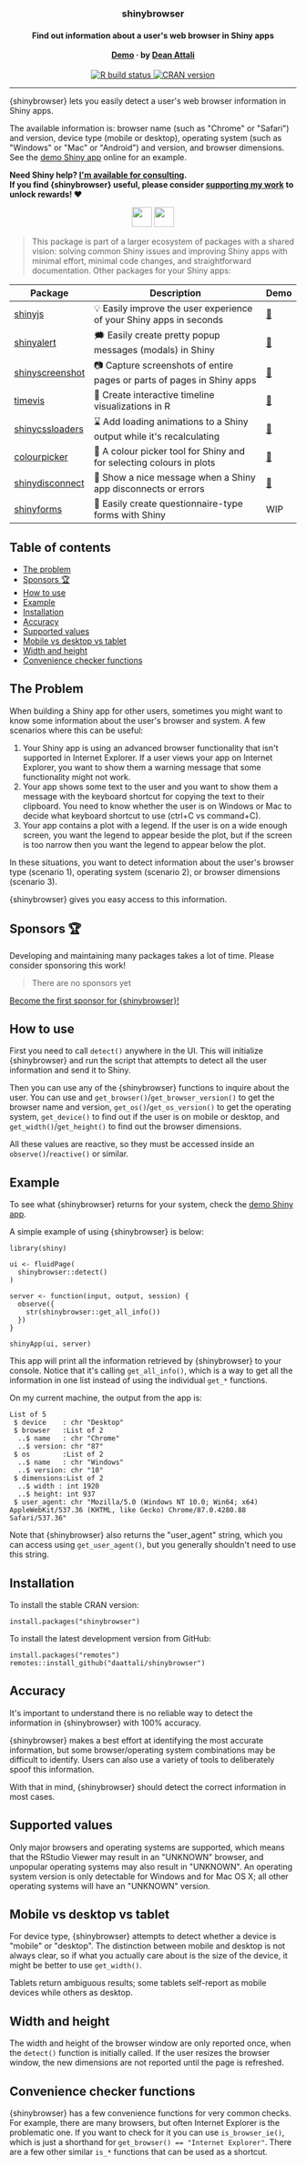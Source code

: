 <p align="center">

<h3 align="center">shinybrowser</h3>

<h4 align="center">Find out information about a user's web browser in Shiny apps
<br><br>
<a href="https://daattali.com/shiny/shinybrowser-demo/">Demo</a>
&middot;
by <a href="https://deanattali.com">Dean Attali</a>
</h4>

<p align="center">
<a href="https://github.com/daattali/shinybrowser/actions">
<img src="https://github.com/daattali/shinybrowser/workflows/R-CMD-check/badge.svg" alt="R build status" />
</a>
<a href="https://cran.r-project.org/package=shinybrowser">
<img src="https://www.r-pkg.org/badges/version/shinybrowser" alt="CRAN version" />
</a>
</p>

</p>

---

<!--<img src="inst/img/hex.png" width="170" align="right"/>-->

{shinybrowser} lets you easily detect a user's web browser information in Shiny apps.

The available information is: browser name (such as "Chrome" or "Safari") and version, device type (mobile or desktop), operating system (such as "Windows" or "Mac" or "Android") and version, and browser dimensions. See the [demo Shiny app](https://daattali.com/shiny/shinybrowser-demo/) online for an example.

**Need Shiny help? [I'm available for consulting](https://attalitech.com/).**<br/>
**If you find {shinybrowser} useful, please consider [supporting my work](https://github.com/sponsors/daattali) to unlock rewards\! ❤**

<p align="center">

<a style="display: inline-block;" href="https://github.com/sponsors/daattali">
<img height="35" src="https://i.imgur.com/034B8vq.png" /> </a>

<a style="display: inline-block;" href="https://paypal.me/daattali">
<img height="35" src="https://camo.githubusercontent.com/0e9e5cac101f7093336b4589c380ab5dcfdcbab0/68747470733a2f2f63646e2e6a7364656c6976722e6e65742f67682f74776f6c66736f6e2f70617970616c2d6769746875622d627574746f6e40312e302e302f646973742f627574746f6e2e737667" />
</a>

</p>

> This package is part of a larger ecosystem of packages with a shared vision: solving common Shiny issues and improving Shiny apps with minimal effort, minimal code changes, and straightforward documentation. Other packages for your Shiny apps:

| Package | Description | Demo |
|---|---|---|
| [shinyjs](https://deanattali.com/shinyjs/) | 💡 Easily improve the user experience of your Shiny apps in seconds | [🔗](https://deanattali.com/shinyjs/overview#demo) |
| [shinyalert](https://github.com/daattali/shinyalert) | 🗯️ Easily create pretty popup messages (modals) in Shiny | [🔗](https://daattali.com/shiny/shinyalert-demo/) |
| [shinyscreenshot](https://github.com/daattali/shinyscreenshot/) | 📷 Capture screenshots of entire pages or parts of pages in Shiny apps | [🔗](https://daattali.com/shiny/shinyscreenshot-demo/) |
| [timevis](https://github.com/daattali/timevis/) | 📅 Create interactive timeline visualizations in R | [🔗](https://daattali.com/shiny/timevis-demo/) |
| [shinycssloaders](https://github.com/daattali/shinycssloaders/) | ⌛ Add loading animations to a Shiny output while it's recalculating | [🔗](https://daattali.com/shiny/shinycssloaders-demo/) |
| [colourpicker](https://github.com/daattali/colourpicker/) | 🎨 A colour picker tool for Shiny and for selecting colours in plots | [🔗](https://daattali.com/shiny/colourInput/) |
| [shinydisconnect](https://github.com/daattali/shinydisconnect/) | 🔌 Show a nice message when a Shiny app disconnects or errors | [🔗](https://daattali.com/shiny/shinydisconnect-demo/) |
| [shinyforms](https://github.com/daattali/shinyforms/) | 📝 Easily create questionnaire-type forms with Shiny | WIP |

## Table of contents
- [The problem](#problem)
- [Sponsors 🏆](#sponsors)
- [How to use](#usage)
- [Example](#example)
- [Installation](#install)
- [Accuracy](#accuracy)
- [Supported values](#supported)
- [Mobile vs desktop vs tablet](#device_type)
- [Width and height](#dimensions)
- [Convenience checker functions](#dimensions)

<h2 id="problem">The Problem</h2>

When building a Shiny app for other users, sometimes you might want to know some information about the user's browser and system. A few scenarios where this can be useful:

1. Your Shiny app is using an advanced browser functionality that isn't supported in Internet Explorer. If a user views your app on Internet Explorer, you want to show them a warning message that some functionality might not work.
2. Your app shows some text to the user and you want to show them a message with the keyboard shortcut for copying the text to their clipboard. You need to know whether the user is on Windows or Mac to decide what keyboard shortcut to use (ctrl+C vs command+C).
3. Your app contains a plot with a legend. If the user is on a wide enough screen, you want the legend to appear beside the plot, but if the screen is too narrow then you want the legend to appear below the plot.

In these situations, you want to detect information about the user's browser type (scenario 1), operating system (scenario 2), or browser dimensions (scenario 3).

{shinybrowser} gives you easy access to this information.

<h2 id="sponsors">Sponsors 🏆</h2>

Developing and maintaining many packages takes a lot of time. Please consider sponsoring this work! 

> There are no sponsors yet

[Become the first sponsor for
{shinybrowser}\!](https://github.com/sponsors/daattali/sponsorships?tier_id=39856)

<h2 id="usage">How to use</h2>

First you need to call `detect()` anywhere in the UI. This will initialize {shinybrowser} and run the script that attempts to detect all the user information and send it to Shiny.

Then you can use any of the {shinybrowser} functions to inquire about the user. You can use and `get_browser()`/`get_browser_version()` to get the browser name and version, `get_os()`/`get_os_version()` to get the operating system, `get_device()` to find out if the user is on mobile or desktop, and `get_width()`/`get_height()` to find out the browser dimensions.

All these values are reactive, so they must be accessed inside an `observe()`/`reactive()` or similar.

<h2 id="example">Example</h2>

To see what {shinybrowser} returns for your system, check the [demo Shiny app](https://daattali.com/shiny/shinybrowser-demo/). 

A simple example of using {shinybrowser} is below:

```
library(shiny)

ui <- fluidPage(
  shinybrowser::detect()
)

server <- function(input, output, session) {
  observe({
    str(shinybrowser::get_all_info())
  })
}

shinyApp(ui, server)
```

This app will print all the information retrieved by {shinybrowser} to your console. Notice that it's calling `get_all_info()`, which is a way to get all the information in one list instead of using the individual `get_*` functions.

On my current machine, the output from the app is:

```
List of 5
 $ device    : chr "Desktop"
 $ browser   :List of 2
  ..$ name   : chr "Chrome"
  ..$ version: chr "87"
 $ os        :List of 2
  ..$ name   : chr "Windows"
  ..$ version: chr "10"
 $ dimensions:List of 2
  ..$ width : int 1920
  ..$ height: int 937
 $ user_agent: chr "Mozilla/5.0 (Windows NT 10.0; Win64; x64) AppleWebKit/537.36 (KHTML, like Gecko) Chrome/87.0.4280.88 Safari/537.36"
```

Note that {shinybrowser} also returns the "user_agent" string, which you can access using `get_user_agent()`, but you generally shouldn't need to use this string.

<h2 id="install">Installation</h2>

To install the stable CRAN version:

```
install.packages("shinybrowser")
```

To install the latest development version from GitHub:

```
install.packages("remotes")
remotes::install_github("daattali/shinybrowser")
```

<h2 id="accuracy">Accuracy</h2>

It's important to understand there is no reliable way to detect the information in {shinybrowser} with 100% accuracy.

{shinybrowser} makes a best effort at identifying the most accurate information, but some browser/operating system combinations may be difficult to identify. Users can also use a variety of tools to deliberately spoof this information.

With that in mind, {shinybrowser} should detect the correct information in most cases.

<h2 id="supported">Supported values</h2>

Only major browsers and operating systems are supported, which means that the RStudio Viewer may result in an "UNKNOWN" browser, and unpopular operating systems may also result in "UNKNOWN". An operating system version is only detectable for Windows and for Mac OS X; all other operating systems will have an "UNKNOWN" version.

<h2 id="device_type">Mobile vs desktop vs tablet</h2>

For device type, {shinybrowser} attempts to detect whether a device is "mobile" or "desktop". The distinction between mobile and desktop is not always clear, so if what you actually care about is the size of the device, it might be better to use `get_width()`.

Tablets return ambiguous results; some tablets self-report as mobile devices while others as desktop.

<h2 id="dimensions">Width and height</h2>

The width and height of the browser window are only reported once, when the `detect()` function is initially called. If the user resizes the browser window, the new dimensions are not reported until the page is refreshed.

<h2 id="dimensions">Convenience checker functions</h2>

{shinybrowser} has a few convenience functions for very common checks. For example, there are many browsers, but often Internet Explorer is the problematic one. If you want to check for it you can use `is_browser_ie()`, which is just a shorthand for `get_browser() == "Internet Explorer"`. There are a few other similar `is_*` functions that can be used as a shortcut.
